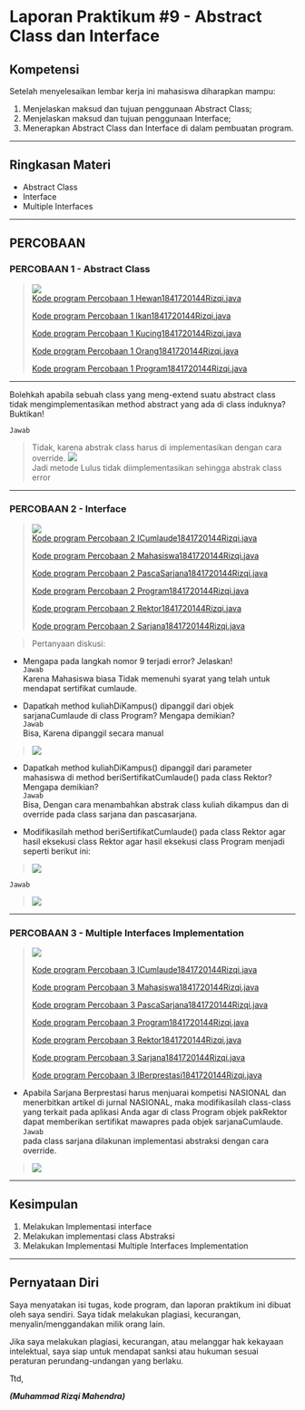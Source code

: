 # Laporan Praktikum #9 - Abstract Class dan Interface

## Kompetensi
Setelah menyelesaikan lembar kerja ini mahasiswa diharapkan mampu:
1. Menjelaskan maksud dan tujuan penggunaan Abstract Class;
2. Menjelaskan maksud dan tujuan penggunaan Interface;
3. Menerapkan Abstract Class dan Interface di dalam pembuatan program.
***
## Ringkasan Materi
* Abstract Class
* Interface
* Multiple Interfaces
***
## PERCOBAAN
### PERCOBAAN 1 - Abstract Class
>![](percobaan1/1.PNG)  
>[Kode program Percobaan 1 Hewan1841720144Rizqi.java](../../src/9_Abstract_Class_dan_Interface/Percobaan1/Hewan1841720144Rizqi.java)  
>
>[Kode program Percobaan 1 Ikan1841720144Rizqi.java](../../src/9_Abstract_Class_dan_Interface/percobaan1/Ikan1841720144Rizqi.java)  
>
>[Kode program Percobaan 1 Kucing1841720144Rizqi.java](../../src/9_Abstract_Class_dan_Interface/Percobaan1/Kucing1841720144Rizqi.java)  
>
>[Kode program Percobaan 1 Orang1841720144Rizqi.java](../../src/9_Abstract_Class_dan_Interface/Percobaan1/Orang1841720144Rizqi.java)  
>
>[Kode program Percobaan 1 Program1841720144Rizqi.java](../../src/9_Abstract_Class_dan_Interface/Percobaan1/Program1841720144Rizqi.java)  
>
***
Bolehkah apabila sebuah class yang meng-extend suatu abstract class tidak mengimplementasikan method abstract yang ada di class induknya? Buktikan!  

`Jawab`  
>Tidak, karena abstrak class harus di implementasikan dengan cara override.
>![](percobaan1/2.PNG)  
>Jadi metode Lulus tidak diimplementasikan sehingga abstrak class error
***
### PERCOBAAN 2 - Interface
>![](percobaan2/1.PNG)  
>[Kode program Percobaan 2 ICumlaude1841720144Rizqi.java](../../src/9_Abstract_Class_dan_Interface/Percobaan2/ICumlaude1841720144Rizqi.java)  
>
>[Kode program Percobaan 2 Mahasiswa1841720144Rizqi.java](../../src/9_Abstract_Class_dan_Interface/Percobaan2/Mahasiswa1841720144Rizqi.java)  
>
>[Kode program Percobaan 2 PascaSarjana1841720144Rizqi.java](../../src/9_Abstract_Class_dan_Interface/Percobaan2/PascaSarjana1841720144Rizqi.java)  
>
>[Kode program Percobaan 2 Program1841720144Rizqi.java](../../src/9_Abstract_Class_dan_Interface/Percobaan2/Program1841720144Rizqi.java)  
>
>[Kode program Percobaan 2 Rektor1841720144Rizqi.java](../../src/9_Abstract_Class_dan_Interface/Percobaan2/Rektor1841720144Rizqi.java)  
>
>[Kode program Percobaan 2 Sarjana1841720144Rizqi.java](../../src/9_Abstract_Class_dan_Interface/Percobaan2/Sarjana1841720144Rizqi.java)  
>

>Pertanyaan diskusi:
* Mengapa pada langkah nomor 9 terjadi error? Jelaskan!  
`Jawab`  
Karena Mahasiswa biasa Tidak memenuhi syarat yang telah untuk mendapat sertifikat cumlaude.  

* Dapatkah method kuliahDiKampus() dipanggil dari objek sarjanaCumlaude di class Program? Mengapa demikian?  
`Jawab`  
Bisa, Karena dipanggil secara manual
>![](percobaan2/2.PNG)  


* Dapatkah method kuliahDiKampus() dipanggil dari parameter mahasiswa di method beriSertifikatCumlaude() pada class Rektor? Mengapa demikian?  
`Jawab`  
Bisa, Dengan cara menambahkan abstrak class kuliah dikampus dan di override pada class sarjana dan pascasarjana.  


* Modifikasilah method beriSertifikatCumlaude() pada class Rektor agar hasil eksekusi class Rektor agar hasil eksekusi class Program menjadi seperti berikut ini:
>![](percobaan2/4.PNG)

`Jawab`   
>![](percobaan2/3.PNG)

***

### PERCOBAAN 3 - Multiple Interfaces Implementation
>![](percobaan3/1.PNG)
>
>[Kode program Percobaan 3 ICumlaude1841720144Rizqi.java](../../src/9_Abstract_Class_dan_Interface/Percobaan3/ICumlaude1841720144Rizqi.java)  
>
>[Kode program Percobaan 3 Mahasiswa1841720144Rizqi.java](../../src/9_Abstract_Class_dan_Interface/Percobaan3/Mahasiswa1841720144Rizqi.java)  
>
>[Kode program Percobaan 3 PascaSarjana1841720144Rizqi.java](../../src/9_Abstract_Class_dan_Interface/Percobaan3/PascaSarjana1841720144Rizqi.java)  
>
>[Kode program Percobaan 3 Program1841720144Rizqi.java](../../src/9_Abstract_Class_dan_Interface/Percobaan3/Program1841720144Rizqi.java)  
>
>[Kode program Percobaan 3 Rektor1841720144Rizqi.java](../../src/9_Abstract_Class_dan_Interface/Percobaan3/Rektor1841720144Rizqi.java)  
>
>[Kode program Percobaan 3 Sarjana1841720144Rizqi.java](../../src/9_Abstract_Class_dan_Interface/Percobaan3/Sarjana1841720144Rizqi.java)  
>
>[Kode program Percobaan 3 IBerprestasi1841720144Rizqi.java](../../src/9_Abstract_Class_dan_Interface/Percobaan3/IBerprestasi1841720144Rizqi.java)  
>

* Apabila Sarjana Berprestasi harus menjuarai kompetisi NASIONAL dan menerbitkan artikel di jurnal NASIONAL, maka modifikasilah class-class yang terkait pada aplikasi Anda agar di class Program objek pakRektor dapat memberikan sertifikat mawapres pada objek sarjanaCumlaude.  
`Jawab`  
pada class sarjana dilakunan implementasi abstraksi dengan cara override.
>![](percobaan3/2.PNG)

***
## Kesimpulan

1. Melakukan Implementasi interface
2. Melakukan implementasi class Abstraksi
3. Melakukan Implementasi Multiple Interfaces Implementation

***
## Pernyataan Diri

Saya menyatakan isi tugas, kode program, dan laporan praktikum ini dibuat oleh saya sendiri. Saya tidak melakukan plagiasi, kecurangan, menyalin/menggandakan milik orang lain.

Jika saya melakukan plagiasi, kecurangan, atau melanggar hak kekayaan intelektual, saya siap untuk mendapat sanksi atau hukuman sesuai peraturan perundang-undangan yang berlaku.

Ttd,

***(Muhammad Rizqi Mahendra)***

